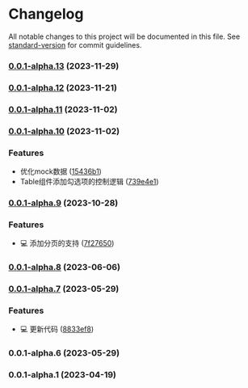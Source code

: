 # Changelog

All notable changes to this project will be documented in this file. See [standard-version](https://github.com/conventional-changelog/standard-version) for commit guidelines.

### [0.0.1-alpha.13](https://sc.happyelements.net/info-center/frontend/he-fe/querylist/compare/v0.0.1-alpha.12...v0.0.1-alpha.13) (2023-11-29)

### [0.0.1-alpha.12](https://sc.happyelements.net/info-center/frontend/he-fe/querylist/compare/v0.0.1-alpha.11...v0.0.1-alpha.12) (2023-11-21)

### [0.0.1-alpha.11](https://sc.happyelements.net/info-center/frontend/he-fe/querylist/compare/v0.0.1-alpha.10...v0.0.1-alpha.11) (2023-11-02)

### [0.0.1-alpha.10](https://sc.happyelements.net/info-center/frontend/he-fe/querylist/compare/v0.0.1-alpha.9...v0.0.1-alpha.10) (2023-11-02)


### Features

* 优化mock数据 ([15436b1](https://sc.happyelements.net/info-center/frontend/he-fe/querylist/commit/15436b1b356d8b36dfb7a9db7e0740c38064aa30))
* Table组件添加勾选项的控制逻辑 ([739e4e1](https://sc.happyelements.net/info-center/frontend/he-fe/querylist/commit/739e4e17dd3a4c179336443b736f9cedcf0c82e4))

### [0.0.1-alpha.9](https://sc.happyelements.net/info-center/frontend/he-fe/querylist/compare/v0.0.1-alpha.8...v0.0.1-alpha.9) (2023-10-28)


### Features

* 💻 添加分页的支持 ([7f27650](https://sc.happyelements.net/info-center/frontend/he-fe/querylist/commit/7f276504d0d137e0891be8f63aee7d49d6bc822f))

### [0.0.1-alpha.8](https://sc.happyelements.net/info-center/frontend/he-fe/querylist/compare/v0.0.1-alpha.7...v0.0.1-alpha.8) (2023-06-06)

### [0.0.1-alpha.7](https://sc.happyelements.net/info-center/frontend/he-fe/querylist/compare/v0.0.1-alpha.6...v0.0.1-alpha.7) (2023-05-29)


### Features

* 💻 更新代码 ([8833ef8](https://sc.happyelements.net/info-center/frontend/he-fe/querylist/commit/8833ef8534b189355c53c79569cde5dd67ffa5ff))

### 0.0.1-alpha.6 (2023-05-29)

### 0.0.1-alpha.1 (2023-04-19)
